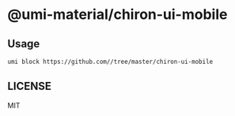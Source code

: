 # @umi-material/chiron-ui-mobile



## Usage

```sh
umi block https://github.com//tree/master/chiron-ui-mobile
```

## LICENSE

MIT
